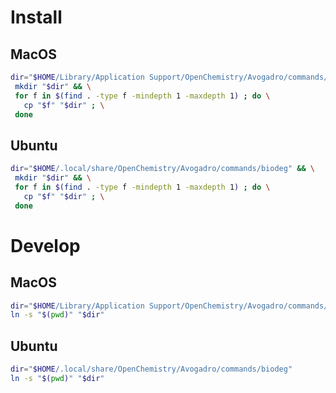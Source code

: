 # Install
## MacOS
```bash
dir="$HOME/Library/Application Support/OpenChemistry/Avogadro/commands/biodeg" && \
 mkdir "$dir" && \
 for f in $(find . -type f -mindepth 1 -maxdepth 1) ; do \
   cp "$f" "$dir" ; \
 done
```
## Ubuntu
```bash
dir="$HOME/.local/share/OpenChemistry/Avogadro/commands/biodeg" && \
 mkdir "$dir" && \
 for f in $(find . -type f -mindepth 1 -maxdepth 1) ; do \
   cp "$f" "$dir" ; \
 done
```
# Develop
## MacOS
```bash
dir="$HOME/Library/Application Support/OpenChemistry/Avogadro/commands/biodeg"
ln -s "$(pwd)" "$dir"
```
## Ubuntu
```bash
dir="$HOME/.local/share/OpenChemistry/Avogadro/commands/biodeg"
ln -s "$(pwd)" "$dir"
```
